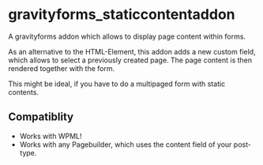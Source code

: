 # gravityforms_staticcontentaddon
A gravityforms addon which allows to display page content within forms.

As an alternative to the HTML-Element, this addon adds a new custom field, which allows to select a previously created page.
The page content is then rendered together with the form.

This might be ideal, if you have to do a multipaged form with static contents.

## Compatiblity
- Works with WPML!
- Works with any Pagebuilder, which uses the content field of your post-type.
